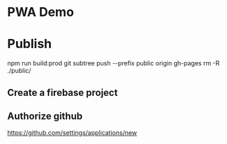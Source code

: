 # PWA Demo

# Publish

npm run build:prod
git subtree push --prefix public origin gh-pages
rm -R ./public/


## Create a firebase project

## Authorize github

https://github.com/settings/applications/new
